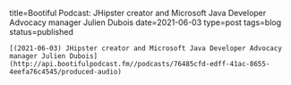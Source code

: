 
title=Bootiful Podcast: JHipster creator and Microsoft Java Developer Advocacy manager Julien Dubois
date=2021-06-03
type=post
tags=blog
status=published
~~~~~~
[(2021-06-03) JHipster creator and Microsoft Java Developer Advocacy manager Julien Dubois](http://api.bootifulpodcast.fm//podcasts/76485cfd-edff-41ac-8655-4eefa76c4545/produced-audio) 
            